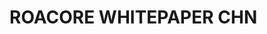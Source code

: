 # ROACORE WHITEPAPER CHN

<figure><img src="../.gitbook/assets/img/CHN/JPG/240419_ROALAND Whitepaper (CHN)-1-100.jpg" alt=""><figcaption></figcaption></figure>
<figure><img src="../.gitbook/assets/img/CHN/JPG/240419_ROALAND Whitepaper (CHN)-2-100.jpg" alt=""><figcaption></figcaption></figure>
<figure><img src="../.gitbook/assets/img/CHN/JPG/240419_ROALAND Whitepaper (CHN)-3-100.jpg" alt=""><figcaption></figcaption></figure>
<figure><img src="../.gitbook/assets/img/CHN/JPG/240419_ROALAND Whitepaper (CHN)-4-100.jpg" alt=""><figcaption></figcaption></figure>
<figure><img src="../.gitbook/assets/img/CHN/JPG/240419_ROALAND Whitepaper (CHN)-5-100.jpg" alt=""><figcaption></figcaption></figure>
<figure><img src="../.gitbook/assets/img/CHN/JPG/240419_ROALAND Whitepaper (CHN)-6-100.jpg" alt=""><figcaption></figcaption></figure>
<figure><img src="../.gitbook/assets/img/CHN/JPG/240419_ROALAND Whitepaper (CHN)-7-100.jpg" alt=""><figcaption></figcaption></figure>
<figure><img src="../.gitbook/assets/img/CHN/JPG/240419_ROALAND Whitepaper (CHN)-8-100.jpg" alt=""><figcaption></figcaption></figure>
<figure><img src="../.gitbook/assets/img/CHN/JPG/240419_ROALAND Whitepaper (CHN)-9-100.jpg" alt=""><figcaption></figcaption></figure>
<figure><img src="../.gitbook/assets/img/CHN/JPG/240419_ROALAND Whitepaper (CHN)-10-100.jpg" alt=""><figcaption></figcaption></figure>
<figure><img src="../.gitbook/assets/img/CHN/JPG/240419_ROALAND Whitepaper (CHN)-11-100.jpg" alt=""><figcaption></figcaption></figure>
<figure><img src="../.gitbook/assets/img/CHN/JPG/240419_ROALAND Whitepaper (CHN)-12-100.jpg" alt=""><figcaption></figcaption></figure>
<figure><img src="../.gitbook/assets/img/CHN/JPG/240419_ROALAND Whitepaper (CHN)-13-100.jpg" alt=""><figcaption></figcaption></figure>
<figure><img src="../.gitbook/assets/img/CHN/JPG/240419_ROALAND Whitepaper (CHN)-14-100.jpg" alt=""><figcaption></figcaption></figure>
<figure><img src="../.gitbook/assets/img/CHN/JPG/240419_ROALAND Whitepaper (CHN)-15-100.jpg" alt=""><figcaption></figcaption></figure>
<figure><img src="../.gitbook/assets/img/CHN/JPG/240419_ROALAND Whitepaper (CHN)-16-100.jpg" alt=""><figcaption></figcaption></figure>
<figure><img src="../.gitbook/assets/img/CHN/JPG/240419_ROALAND Whitepaper (CHN)-17-100.jpg" alt=""><figcaption></figcaption></figure>
<figure><img src="../.gitbook/assets/img/CHN/JPG/240419_ROALAND Whitepaper (CHN)-18-100.jpg" alt=""><figcaption></figcaption></figure>
<figure><img src="../.gitbook/assets/img/CHN/JPG/240419_ROALAND Whitepaper (CHN)-19-100.jpg" alt=""><figcaption></figcaption></figure>
<figure><img src="../.gitbook/assets/img/CHN/JPG/240419_ROALAND Whitepaper (CHN)-20-100.jpg" alt=""><figcaption></figcaption></figure>
<figure><img src="../.gitbook/assets/img/CHN/JPG/240419_ROALAND Whitepaper (CHN)-21-100.jpg" alt=""><figcaption></figcaption></figure>
<figure><img src="../.gitbook/assets/img/CHN/JPG/240419_ROALAND Whitepaper (CHN)-22-100.jpg" alt=""><figcaption></figcaption></figure>
<figure><img src="../.gitbook/assets/img/CHN/JPG/240419_ROALAND Whitepaper (CHN)-23-100.jpg" alt=""><figcaption></figcaption></figure>
<figure><img src="../.gitbook/assets/img/CHN/JPG/240419_ROALAND Whitepaper (CHN)-24-100.jpg" alt=""><figcaption></figcaption></figure>
<figure><img src="../.gitbook/assets/img/CHN/JPG/240419_ROALAND Whitepaper (CHN)-25-100.jpg" alt=""><figcaption></figcaption></figure>
<figure><img src="../.gitbook/assets/img/CHN/JPG/240419_ROALAND Whitepaper (CHN)-26-100.jpg" alt=""><figcaption></figcaption></figure>
